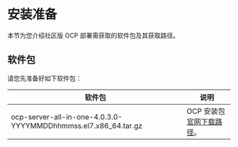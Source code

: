 # 安装准备

本节为您介绍社区版 OCP 部署需获取的软件包及其获取路径。

## 软件包

请您先准备好如下软件包：

|                                                                              软件包                                                                               |                                                                                                                                                                                                                                  说明                                                                                                                                                                                                                                  |
|----------------------------------------------------------------------------------------------------------------------------------------------------------------|----------------------------------------------------------------------------------------------------------------------------------------------------------------------------------------------------------------------------------------------------------------------------------------------------------------------------------------------------------------------------------------------------------------------------------------------------------------------|
| ocp-server-all-in-one-4.0.3.0-YYYYMMDDhhmmss.el7.x86_64.tar.gz  | OCP 安装包 [官网下载路径](https://open.oceanbase.com/softwareCenter/community)。                                              |
